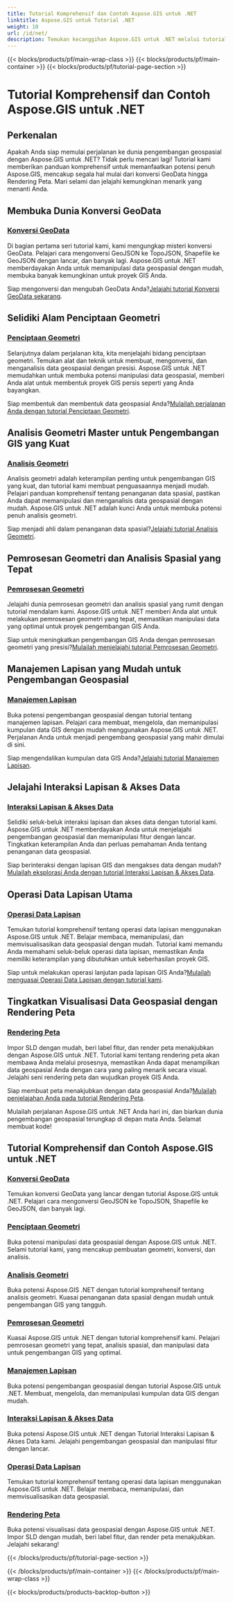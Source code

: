 ```yaml
---
title: Tutorial Komprehensif dan Contoh Aspose.GIS untuk .NET
linktitle: Aspose.GIS untuk Tutorial .NET
weight: 10
url: /id/net/
description: Temukan kecanggihan Aspose.GIS untuk .NET melalui tutorial komprehensif. Konversi Master GeoData, pembuatan geometri, analisis, manajemen lapisan, dan banyak lagi.
---
```


{{< blocks/products/pf/main-wrap-class >}}
{{< blocks/products/pf/main-container >}}
{{< blocks/products/pf/tutorial-page-section >}}

# Tutorial Komprehensif dan Contoh Aspose.GIS untuk .NET


## Perkenalan

Apakah Anda siap memulai perjalanan ke dunia pengembangan geospasial dengan Aspose.GIS untuk .NET? Tidak perlu mencari lagi! Tutorial kami memberikan panduan komprehensif untuk memanfaatkan potensi penuh Aspose.GIS, mencakup segala hal mulai dari konversi GeoData hingga Rendering Peta. Mari selami dan jelajahi kemungkinan menarik yang menanti Anda.

## Membuka Dunia Konversi GeoData

### [Konversi GeoData](./geo-data-conversion/)

Di bagian pertama seri tutorial kami, kami mengungkap misteri konversi GeoData. Pelajari cara mengonversi GeoJSON ke TopoJSON, Shapefile ke GeoJSON dengan lancar, dan banyak lagi. Aspose.GIS untuk .NET memberdayakan Anda untuk memanipulasi data geospasial dengan mudah, membuka banyak kemungkinan untuk proyek GIS Anda.

 Siap mengonversi dan mengubah GeoData Anda?[Jelajahi tutorial Konversi GeoData sekarang](./geo-data-conversion/).

## Selidiki Alam Penciptaan Geometri

### [Penciptaan Geometri](./geometry-creation/)

Selanjutnya dalam perjalanan kita, kita menjelajahi bidang penciptaan geometri. Temukan alat dan teknik untuk membuat, mengonversi, dan menganalisis data geospasial dengan presisi. Aspose.GIS untuk .NET memudahkan untuk membuka potensi manipulasi data geospasial, memberi Anda alat untuk membentuk proyek GIS persis seperti yang Anda bayangkan.

 Siap membentuk dan membentuk data geospasial Anda?[Mulailah perjalanan Anda dengan tutorial Penciptaan Geometri](./geometry-creation/).

## Analisis Geometri Master untuk Pengembangan GIS yang Kuat

### [Analisis Geometri](./geometry-analysis/)

Analisis geometri adalah keterampilan penting untuk pengembangan GIS yang kuat, dan tutorial kami membuat penguasaannya menjadi mudah. Pelajari panduan komprehensif tentang penanganan data spasial, pastikan Anda dapat memanipulasi dan menganalisis data geospasial dengan mudah. Aspose.GIS untuk .NET adalah kunci Anda untuk membuka potensi penuh analisis geometri.

 Siap menjadi ahli dalam penanganan data spasial?[Jelajahi tutorial Analisis Geometri](./geometry-analysis/).

## Pemrosesan Geometri dan Analisis Spasial yang Tepat

### [Pemrosesan Geometri](./geometry-processing/)

Jelajahi dunia pemrosesan geometri dan analisis spasial yang rumit dengan tutorial mendalam kami. Aspose.GIS untuk .NET memberi Anda alat untuk melakukan pemrosesan geometri yang tepat, memastikan manipulasi data yang optimal untuk proyek pengembangan GIS Anda.

 Siap untuk meningkatkan pengembangan GIS Anda dengan pemrosesan geometri yang presisi?[Mulailah menjelajahi tutorial Pemrosesan Geometri](./geometry-processing/).

## Manajemen Lapisan yang Mudah untuk Pengembangan Geospasial

### [Manajemen Lapisan](./layer-management/)

Buka potensi pengembangan geospasial dengan tutorial tentang manajemen lapisan. Pelajari cara membuat, mengelola, dan memanipulasi kumpulan data GIS dengan mudah menggunakan Aspose.GIS untuk .NET. Perjalanan Anda untuk menjadi pengembang geospasial yang mahir dimulai di sini.

 Siap mengendalikan kumpulan data GIS Anda?[Jelajahi tutorial Manajemen Lapisan](./layer-management/).

## Jelajahi Interaksi Lapisan & Akses Data

### [Interaksi Lapisan & Akses Data](./layer-interaction-and-data-access/)

Selidiki seluk-beluk interaksi lapisan dan akses data dengan tutorial kami. Aspose.GIS untuk .NET memberdayakan Anda untuk menjelajahi pengembangan geospasial dan memanipulasi fitur dengan lancar. Tingkatkan keterampilan Anda dan perluas pemahaman Anda tentang penanganan data geospasial.

 Siap berinteraksi dengan lapisan GIS dan mengakses data dengan mudah?[Mulailah eksplorasi Anda dengan tutorial Interaksi Lapisan & Akses Data](./layer-interaction-and-data-access/).

## Operasi Data Lapisan Utama

### [Operasi Data Lapisan](./layer-data-operations/)

Temukan tutorial komprehensif tentang operasi data lapisan menggunakan Aspose.GIS untuk .NET. Belajar membaca, memanipulasi, dan memvisualisasikan data geospasial dengan mudah. Tutorial kami memandu Anda memahami seluk-beluk operasi data lapisan, memastikan Anda memiliki keterampilan yang dibutuhkan untuk keberhasilan proyek GIS.

 Siap untuk melakukan operasi lanjutan pada lapisan GIS Anda?[Mulailah menguasai Operasi Data Lapisan dengan tutorial kami](./layer-data-operations/).

## Tingkatkan Visualisasi Data Geospasial dengan Rendering Peta

### [Rendering Peta](./map-rendering/)

Impor SLD dengan mudah, beri label fitur, dan render peta menakjubkan dengan Aspose.GIS untuk .NET. Tutorial kami tentang rendering peta akan membawa Anda melalui prosesnya, memastikan Anda dapat menampilkan data geospasial Anda dengan cara yang paling menarik secara visual. Jelajahi seni rendering peta dan wujudkan proyek GIS Anda.

 Siap membuat peta menakjubkan dengan data geospasial Anda?[Mulailah penjelajahan Anda pada tutorial Rendering Peta](./map-rendering/).

Mulailah perjalanan Aspose.GIS untuk .NET Anda hari ini, dan biarkan dunia pengembangan geospasial terungkap di depan mata Anda. Selamat membuat kode!
## Tutorial Komprehensif dan Contoh Aspose.GIS untuk .NET 
### [Konversi GeoData](./geo-data-conversion/)
Temukan konversi GeoData yang lancar dengan tutorial Aspose.GIS untuk .NET. Pelajari cara mengonversi GeoJSON ke TopoJSON, Shapefile ke GeoJSON, dan banyak lagi.
### [Penciptaan Geometri](./geometry-creation/)
Buka potensi manipulasi data geospasial dengan Aspose.GIS untuk .NET. Selami tutorial kami, yang mencakup pembuatan geometri, konversi, dan analisis.
### [Analisis Geometri](./geometry-analysis/)
Buka potensi Aspose.GIS .NET dengan tutorial komprehensif tentang analisis geometri. Kuasai penanganan data spasial dengan mudah untuk pengembangan GIS yang tangguh.
### [Pemrosesan Geometri](./geometry-processing/)
Kuasai Aspose.GIS untuk .NET dengan tutorial komprehensif kami. Pelajari pemrosesan geometri yang tepat, analisis spasial, dan manipulasi data untuk pengembangan GIS yang optimal.
### [Manajemen Lapisan](./layer-management/)
Buka potensi pengembangan geospasial dengan tutorial Aspose.GIS untuk .NET. Membuat, mengelola, dan memanipulasi kumpulan data GIS dengan mudah. 
### [Interaksi Lapisan & Akses Data](./layer-interaction-and-data-access/)
Buka potensi Aspose.GIS untuk .NET dengan Tutorial Interaksi Lapisan & Akses Data kami. Jelajahi pengembangan geospasial dan manipulasi fitur dengan lancar.
### [Operasi Data Lapisan](./layer-data-operations/)
Temukan tutorial komprehensif tentang operasi data lapisan menggunakan Aspose.GIS untuk .NET. Belajar membaca, memanipulasi, dan memvisualisasikan data geospasial.
### [Rendering Peta](./map-rendering/)
Buka potensi visualisasi data geospasial dengan Aspose.GIS untuk .NET. Impor SLD dengan mudah, beri label fitur, dan render peta menakjubkan. Jelajahi sekarang!

{{< /blocks/products/pf/tutorial-page-section >}}

{{< /blocks/products/pf/main-container >}}
{{< /blocks/products/pf/main-wrap-class >}}

{{< blocks/products/products-backtop-button >}}
